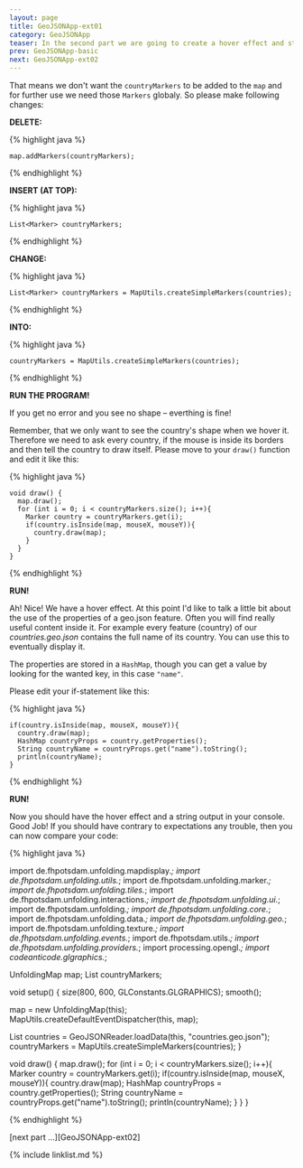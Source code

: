 ```yaml
---
layout: page
title: GeoJSONApp-ext01
category: GeoJSONApp
teaser: In the second part we are going to create a hover effect and string output.
prev: GeoJSONApp-basic
next: GeoJSONApp-ext02
---
```


That means we don't want the `countryMarkers` to be added to the `map` and for further use we need those `Markers` globaly. So please make following changes:

**DELETE:**

{% highlight java %}

    map.addMarkers(countryMarkers);

{% endhighlight %}

**INSERT (AT TOP):**

{% highlight java %}

    List<Marker> countryMarkers;

{% endhighlight %}

**CHANGE:**

{% highlight java %}

    List<Marker> countryMarkers = MapUtils.createSimpleMarkers(countries);

{% endhighlight %}

**INTO:**

{% highlight java %}

    countryMarkers = MapUtils.createSimpleMarkers(countries);

{% endhighlight %}

**RUN THE PROGRAM!**

If you get no error and you see no shape – everthing is fine!

Remember, that we only want to see the country's shape when we hover it. Therefore we need to ask every country, if the mouse is inside its borders and then tell the country to draw itself. Please move to your `draw()` function and edit it like this:

{% highlight java %}

    void draw() {
      map.draw();
      for (int i = 0; i < countryMarkers.size(); i++){
        Marker country = countryMarkers.get(i);
        if(country.isInside(map, mouseX, mouseY)){
          country.draw(map);
        }
      }
    }

{% endhighlight %}

**RUN!**

Ah! Nice! We have a hover effect. At this point I'd like to talk a little bit about the use of the properties of a geo.json feature. Often you will find really useful content inside it. For example every feature (country) of our *countries.geo.json* contains the full name of its country. You can use this to eventually display it. 

The properties are stored in a `HashMap`, though you can get a value by looking for the wanted key, in this case `"name"`.

Please edit your if-statement like this:

{% highlight java %}

    if(country.isInside(map, mouseX, mouseY)){
      country.draw(map);
      HashMap countryProps = country.getProperties();
      String countryName = countryProps.get("name").toString();
      println(countryName);
    }

{% endhighlight %}

**RUN!**

Now you should have the hover effect and a string output in your console. Good Job! If you should have contrary to expectations any trouble, then you can now compare your code:

{% highlight java %}

import de.fhpotsdam.unfolding.mapdisplay.*;
import de.fhpotsdam.unfolding.utils.*;
import de.fhpotsdam.unfolding.marker.*;
import de.fhpotsdam.unfolding.tiles.*;
import de.fhpotsdam.unfolding.interactions.*;
import de.fhpotsdam.unfolding.ui.*;
import de.fhpotsdam.unfolding.*;
import de.fhpotsdam.unfolding.core.*;
import de.fhpotsdam.unfolding.data.*;
import de.fhpotsdam.unfolding.geo.*;
import de.fhpotsdam.unfolding.texture.*;
import de.fhpotsdam.unfolding.events.*;
import de.fhpotsdam.utils.*;
import de.fhpotsdam.unfolding.providers.*;
import processing.opengl.*;
import codeanticode.glgraphics.*;

UnfoldingMap map;
List<Marker> countryMarkers;

void setup() {
  size(800, 600, GLConstants.GLGRAPHICS);
  smooth();

  map = new UnfoldingMap(this);
  MapUtils.createDefaultEventDispatcher(this, map);

  List<Feature> countries = GeoJSONReader.loadData(this, "countries.geo.json");
  countryMarkers = MapUtils.createSimpleMarkers(countries);
}

void draw() {
  map.draw();
  for (int i = 0; i < countryMarkers.size(); i++){
    Marker country = countryMarkers.get(i);
    if(country.isInside(map, mouseX, mouseY)){
      country.draw(map);
      HashMap countryProps = country.getProperties();
      String countryName = countryProps.get("name").toString();
      println(countryName);
    }
  }
}

{% endhighlight %}

[next part …][GeoJSONApp-ext02]

{% include linklist.md %}